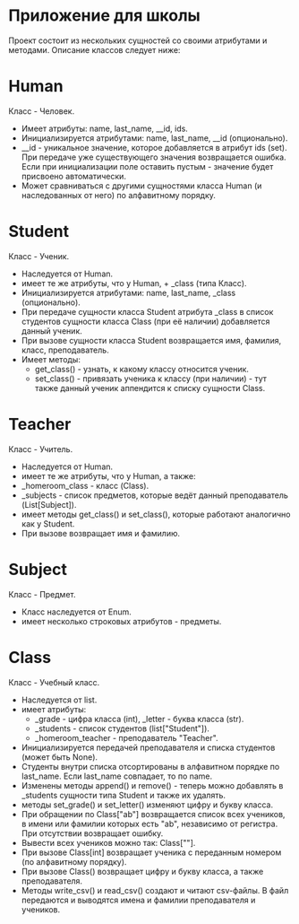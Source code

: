 # Приложение для школы

Проект состоит из нескольких сущностей со своими атрибутами и методами. Описание классов следует ниже:

# Human

Класс - Человек.
- Имеет атрибуты: name, last_name, __id, ids.
- Инициализируется атрибутами: name, last_name, __id (опционально).
- __id - уникальное значение, которое добавляется в атрибут ids (set). При передаче уже существующего значения возвращается ошибка. Если при инициализации поле оставить пустым - значение будет присвоено автоматически.
- Может сравниваться с другими сущностями класса Human (и наследованных от него) по алфавитному порядку. 

# Student
Класс - Ученик.
- Наследуется от Human.
- имеет те же атрибуты, что у Human, + _class (типа Класс).
- Инициализируется атрибутами: name, last_name, _class (опционально).
- При передаче сущности класса Student атрибута _class в список студентов сущности класса Class (при её наличии) добавляется данный ученик.
- При вызове сущности класса Student возвращается имя, фамилия, класс, преподаватель.
- Имеет методы:
	- get_class() - узнать, к какому классу относится ученик.
	- set_class() - привязать ученика к классу (при наличии) - тут также данный ученик аппендится к списку сущности Class.

# Teacher
Класс - Учитель.
- Наследуется от Human.
- имеет те же атрибуты, что у Human, а также:
- _homeroom_class - класс (Class).
- _subjects - список предметов, которые ведёт данный преподаватель (List[Subject]).
- имеет методы get_class() и set_class(), которые работают аналогично как у Student.
- При вызове возвращает имя и фамилию.

# Subject
Класс - Предмет.
- Класс наследуется от Enum.
- имеет несколько строковых атрибутов - предметы.

# Class
Класс - Учебный класс.
- Наследуется от list.
- имеет атрибуты:
	- _grade - цифра класса (int), _letter - буква класса (str).
	- _students - список студентов (list["Student"]).
	- _homeroom_teacher - преподаватель "Teacher".
- Инициализируется передачей преподавателя и списка студентов (может быть None).
- Студенты внутри списка отсортированы в алфавитном порядке по last_name. Если last_name совпадает, то по name.
- Изменены методы append() и remove() - теперь можно добавлять в _students сущности типа Student и также их удалять.
- методы set_grade() и set_letter() изменяют цифру и букву класса.
- При обращении по Class["ab"] возвращается список всех учеников, в имени или фамилии которых есть "ab", независимо от регистра. При отсутствии возвращает ошибку.
- Вывести всех учеников можно так: Class[""].
- При вызове Class[int] возвращает ученика с переданным номером (по алфавитному порядку).
- При вызове Class() возвращает цифру и букву класса, а также преподавателя.
- Методы write_csv() и read_csv() создают и читают csv-файлы. В файл передаются и выводятся имена и фамилии преподавателя и учеников.

